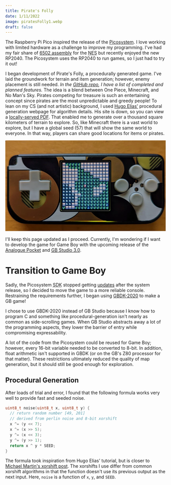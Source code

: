 ```yaml
---
title: Pirate's Folly
date: 1/11/2022
image: piratesFolly1.webp
draft: false
---
```


The Raspberry Pi Pico inspired the release of the [Picosystem](https://shop.pimoroni.com/products/picosystem). I love working with limited hardware as a challenge to improve my programming. I've had my fair share of [6502 assembly](https://web.archive.org/web/20210903235021/https://www.romhacking.net/forum/index.php?topic=31892.0) for the <abbr title="Nintendo Entertainment System">NES</abbr> but recently enjoyed the new RP2040. The Picosystem uses the RP2040 to run games, so I just had to try it out!

I began development of Pirate's Folly, a procedurally generated game. I've laid the groundwork for terrain and item generation; however, enemy placement is still needed. _In the [GitHub repo](https://github.com/splch/pirates-folly), I have a list of completed and planned features._ The idea is a blend between One Piece, Minecraft, and No Man's Sky. Pirates competing for treasure is such an entertaining concept since pirates are the most unpredictable and greedy people! To lean on my CS (and not artistic) background, I used [Hugo Elias'](http://freespace.virgin.net/hugo.elias/models/m_perlin.htm) procedural generation webpage for algorithm details. His site is down, so you can view a [locally-served PDF](data/perlinNoise.pdf). That enabled me to generate over a thousand square kilometers of terrain to explore. So, like Minecraft there is a vast world to explore, but I have a global seed (57) that will show the same world to everyone. In that way, players can share good locations for items or pirates.

![Picosystem](images/piratesFolly2.webp)

I'll keep this page updated as I proceed. Currently, I'm wondering if I want to develop the game for Game Boy with the upcoming release of the [Analogue Pocket](https://www.analogue.co/pocket) and [<abbr title="Game Boy">GB</abbr> Studio 3.0](https://www.gbstudio.dev/).

# Transition to Game Boy

Sadly, the Picosystem <abbr title="Software Development Kit
">SDK</abbr> stopped getting [updates](https://github.com/pimoroni/picosystem/commit/266c7d992b52f6b6af1c5c77f350bf010047ce0e) after the system release, so I decided to move the game to a more reliable console. Restraining the requirements further, I began using [GBDK-2020](https://github.com/gbdk-2020/gbdk-2020) to make a GB game!

I chose to use GBDK-2020 instead of GB Studio because I know how to program C and something like procedural-generation isn't nearly as common as side-scrolling games. When GB Studio abstracts away a lot of the programming aspects, they lower the barrier of entry while compromising expressability.

A lot of the code from the Picosystem could be reused for Game Boy; however, every 16-bit variable needed to be converted to 8-bit. In addition, float arithmetic isn't supported in GBDK (or on the GB's Z80 processor for that matter). These restrictions ultimately reduced the quality of map generation, but it should still be good enough for exploration.

## Procedural Generation

After loads of trial and error, I found that the following formula works very well to provide fast and seeded noise.

```c
uint8_t noise(uint8_t x, uint8_t y) {
  // return random number [49, 201]
  // derived from perlin noise and 8-bit xorshift
  x ^= (y << 7);
  x ^= (x >> 5);
  y ^= (x << 3);
  y ^= (y >> 1);
  return x ^ y * SEED;
}
```

The formula took inspiration from Hugo Elias' tutorial, but is closer to [Michael Martin's xorshift post](https://bumbershootsoft.wordpress.com/2017/03/11/getting-a-decent-and-fast-prng-out-of-an-8-bit-chip/). The xorshifts I use differ from common xorshift algorithms in that the function doesn't use its previous output as the next input. Here, `noise` is a function of `x`, `y`, and `SEED`.
